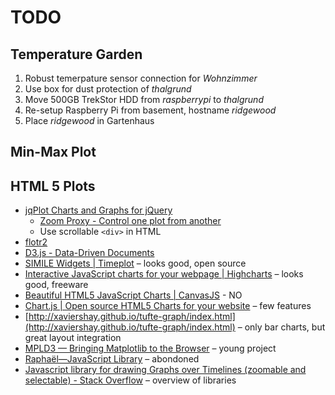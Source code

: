 # TODO
## Temperature Garden
1. Robust temerpature sensor connection for *Wohnzimmer*
2. Use box for dust protection of *thalgrund*
3. Move 500GB TrekStor HDD from *raspberrypi* to *thalgrund*
4. Re-setup Raspberry Pi from basement, hostname *ridgewood*
5. Place *ridgewood* in Gartenhaus

## Min-Max Plot

## HTML 5 Plots
* [jqPlot Charts and Graphs for jQuery](http://www.jqplot.com/)
	* [Zoom Proxy - Control one plot from another](http://www.jqplot.com/deploy/dist/examples/zoomProxy.html)
	* Use scrollable `<div>` in HTML
* [flotr2](http://humblesoftware.com/flotr2/)
* [D3.js - Data-Driven Documents](http://d3js.org/)
* [SIMILE Widgets | Timeplot](http://www.simile-widgets.org/timeplot/) – looks
  good, open source
* [Interactive JavaScript charts for your webpage | Highcharts](http://www.highcharts.com/)
  – looks good, freeware
* [Beautiful HTML5 JavaScript Charts | CanvasJS](http://canvasjs.com/) - NO
* [Chart.js | Open source HTML5 Charts for your website](http://www.chartjs.org/)
  – few features
* [http://xaviershay.github.io/tufte-graph/index.html](http://xaviershay.github.io/tufte-graph/index.html)
  – only bar charts, but great layout integration
* [MPLD3 — Bringing Matplotlib to the Browser](http://mpld3.github.io/) – young
  project
* [Raphaël—JavaScript Library](http://raphaeljs.com/) – abondoned
* [Javascript library for drawing Graphs over Timelines (zoomable and selectable) - Stack Overflow](http://stackoverflow.com/questions/1890434/javascript-library-for-drawing-graphs-over-timelines-zoomable-and-selectable) – overview of libraries